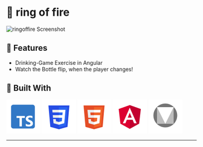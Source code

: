 # :wine_glass: ring of fire

![ringoffire Screenshot](src/assets/img/screenshot.avif)

## :sunflower: Features

- Drinking-Game Exercise in Angular
- Watch the Bottle flip, when the player changes!

## :toolbox: Built With

![Typescript](src/assets/img/typescript.png)
![CSS](src/assets/img/css.png)
![Html](src/assets/img/html.png)
![Angular](src/assets/img/angular.png)
![Material-Design](src/assets/img/materialdesign.png)

---
